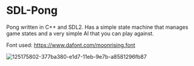 # SDL-Pong
Pong written in C++ and SDL2. Has a simple state machine that manages game states and a very simple AI that you can play against.

Font used: https://www.dafont.com/moonrising.font

![125175802-377ba380-e1d7-11eb-9e7b-a8581296fb87](https://user-images.githubusercontent.com/87091726/150572020-e4dc3605-8644-4a8f-ba3e-6ca3a4836722.gif)
